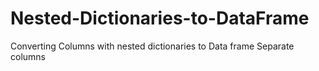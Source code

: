# Nested-Dictionaries-to-DataFrame
Converting Columns with nested dictionaries to Data frame Separate columns
